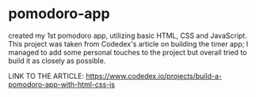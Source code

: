 # pomodoro-app

created my 1st pomodoro app, utilizing basic HTML, CSS and JavaScript. This project was taken from Codedex's article on building the timer app; I managed to add some personal touches to the project but overall tried to build it as closely as possible.

LINK TO THE ARTICLE: https://www.codedex.io/projects/build-a-pomodoro-app-with-html-css-js
